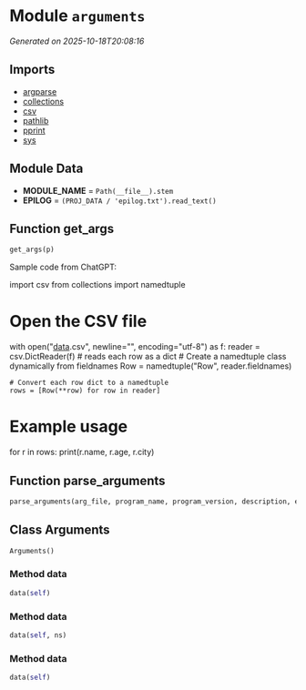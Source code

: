# Module `arguments`

<a name='module-arguments'></a>
*Generated on 2025-10-18T20:08:16*

## Imports

- [argparse](https://docs.python.org/3/library/argparse.html)
- [collections](https://docs.python.org/3/library/collections.html)
- [csv](https://docs.python.org/3/library/csv.html)
- [pathlib](https://docs.python.org/3/library/pathlib.html)
- [pprint](https://docs.python.org/3/library/pprint.html)
- [sys](https://docs.python.org/3/library/sys.html)

## Module Data

<a name='arguments-var-module_name'></a>
- **MODULE_NAME** = `Path(__file__).stem`
<a name='arguments-var-epilog'></a>
- **EPILOG** = `(PROJ_DATA / 'epilog.txt').read_text()`

## Function **get_args**

<a name='arguments-function-get_args'></a>
```python
get_args(p)
```

Sample code from ChatGPT:

import csv
from collections import namedtuple

# Open the CSV file
with open("[data](arguments.md#arguments-class-arguments-method-data).csv", newline="", encoding="utf-8") as f:
    reader = csv.DictReader(f)  # reads each row as a dict
    # Create a namedtuple class dynamically from fieldnames
    Row = namedtuple("Row", reader.fieldnames)
    
    # Convert each row dict to a namedtuple
    rows = [Row(**row) for row in reader]

# Example usage
for r in rows:
    print(r.name, r.age, r.city)

## Function **parse_arguments**

<a name='arguments-function-parse_arguments'></a>
```python
parse_arguments(arg_file, program_name, program_version, description, epilog)
```

## Class **Arguments**

<a name='arguments-class-arguments'></a>
```python
Arguments()
```

### Method **data**

<a name='arguments-class-arguments-method-data'></a>
```python
data(self)
```

### Method **data**

<a name='arguments-class-arguments-method-data'></a>
```python
data(self, ns)
```

### Method **data**

<a name='arguments-class-arguments-method-data'></a>
```python
data(self)
```

